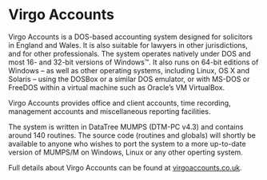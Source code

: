 # Virgo Accounts

Virgo Accounts is a DOS-based accounting system designed for solicitors in England and Wales. It is also suitable for lawyers in other jurisdictions, and for other professionals. The system operates natively under DOS and most 16- and 32-bit versions of Windows™. It also runs on 64-bit editions of Windows – as well as other operating systems, including Linux, OS X and Solaris – using the DOSBox or a similar DOS emulator, or with MS-DOS or FreeDOS within a virtual machine such as Oracle’s VM VirtualBox.

Virgo Accounts provides office and client accounts, time recording, management accounts and miscellaneous reporting facilities.

The system is written in DataTree MUMPS (DTM-PC v4.3) and contains around 140 routines. The source code (routines and globals) will shortly be available to anyone who wishes to port the system to a more up-to-date version of MUMPS/M on Windows, Linux or any other operting system.

Full details about Virgo Accounts can be found at [virgoaccounts.co.uk](http://www.virgoaccounts.co.uk).

